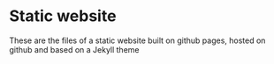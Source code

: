 # Static website

These are the files of a static website built on github pages, hosted on github and based on a Jekyll theme

